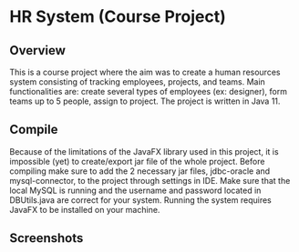 # HR System (Course Project)

## Overview
This is a course project where the aim was to create a human resources system consisting of tracking employees, projects, and teams. Main functionalities are: create several types of employees (ex: designer), form teams up to 5 people, assign to project. The project is written in Java 11.

## Compile
Because of the limitations of the JavaFX library used in this project, it is impossible (yet) to create/export jar file of the whole project. Before compiling make sure to add the 2 necessary jar files, jdbc-oracle and mysql-connector, to the project through settings in IDE. Make sure that the local MySQL is running and the username and password located in DBUtils.java are correct for your system. Running the system requires JavaFX to be installed on your machine.

## Screenshots